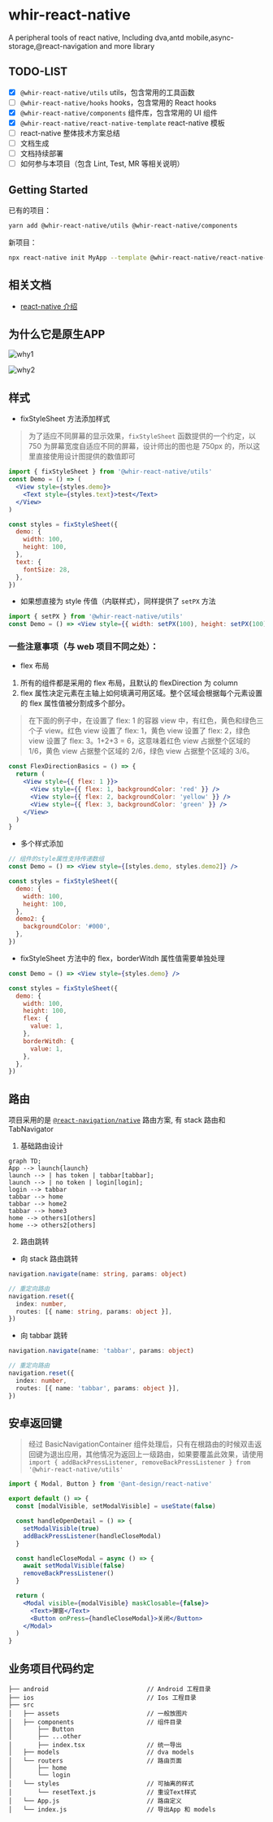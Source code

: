 # whir-react-native

A peripheral tools of react native, Including dva,antd mobile,async-storage,@react-navigation and more library

## TODO-LIST

- [x] `@whir-react-native/utils` utils，包含常用的工具函数
- [ ] `@whir-react-native/hooks` hooks，包含常用的 React hooks
- [x] `@whir-react-native/components` 组件库，包含常用的 UI 组件
- [x] `@whir-react-native/react-native-template` react-native 模板
- [ ] react-native 整体技术方案总结
- [ ] 文档生成
- [ ] 文档持续部署
- [ ] 如何参与本项目（包含 Lint, Test, MR 等相关说明）

## Getting Started

已有的项目：
```bash
yarn add @whir-react-native/utils @whir-react-native/components
```

新项目：
```bash
npx react-native init MyApp --template @whir-react-native/react-native-template
```

## 相关文档

- [react-native 介绍](./doc/react-native.md)

## 为什么它是原生APP
![why1](./doc/why1.png)

![why2](./doc/why2.png)

## 样式

- fixStyleSheet 方法添加样式

> 为了适应不同屏幕的显示效果，`fixStyleSheet` 函数提供的一个约定，以 750 为屏幕宽度自适应不同的屏幕，设计师出的图也是 750px 的，所以这里直接使用设计图提供的数值即可

```jsx
import { fixStyleSheet } from '@whir-react-native/utils'
const Demo = () => (
  <View style={styles.demo}>
    <Text style={styles.text}>test</Text>
  </View>
)

const styles = fixStyleSheet({
  demo: {
    width: 100,
    height: 100,
  },
  text: {
    fontSize: 28,
  },
})
```

- 如果想直接为 style 传值（内联样式），同样提供了 `setPX` 方法

```jsx
import { setPX } from '@whir-react-native/utils'
const Demo = () => <View style={{ width: setPX(100), height: setPX(100) }} />
```

### 一些注意事项（与 web 项目不同之处）：

- flex 布局

1. 所有的组件都是采用的 flex 布局，且默认的 flexDirection 为 column
2. flex 属性决定元素在主轴上如何填满可用区域。整个区域会根据每个元素设置的 flex 属性值被分割成多个部分。

> 在下面的例子中，在设置了 flex: 1 的容器 view 中，有红色，黄色和绿色三个子 view。红色 view 设置了 flex: 1，黄色 view 设置了 flex: 2，绿色 view 设置了 flex: 3。1+2+3 = 6，这意味着红色 view 占据整个区域的 1/6，黄色 view 占据整个区域的 2/6，绿色 view 占据整个区域的 3/6。

```jsx
const FlexDirectionBasics = () => {
  return (
    <View style={{ flex: 1 }}>
      <View style={{ flex: 1, backgroundColor: 'red' }} />
      <View style={{ flex: 2, backgroundColor: 'yellow' }} />
      <View style={{ flex: 3, backgroundColor: 'green' }} />
    </View>
  )
}
```

- 多个样式添加

```jsx
// 组件的style属性支持传递数组
const Demo = () => <View style={[styles.demo, styles.demo2]} />

const styles = fixStyleSheet({
  demo: {
    width: 100,
    height: 100,
  },
  demo2: {
    backgroundColor: '#000',
  },
})
```

- fixStyleSheet 方法中的 flex，borderWitdh 属性值需要单独处理

```jsx
const Demo = () => <View style={styles.demo} />

const styles = fixStyleSheet({
  demo: {
    width: 100,
    height: 100,
    flex: {
      value: 1,
    },
    borderWitdh: {
      value: 1,
    },
  },
})
```

## 路由

项目采用的是 [`@react-navigation/native`](https://reactnavigation.org/) 路由方案, 有 stack 路由和 TabNavigator

1. 基础路由设计

```mermaid
graph TD;
App --> launch{launch}
launch --> | has token | tabbar[tabbar];
launch --> | no token | login[login];
login --> tabbar
tabbar --> home
tabbar --> home2
tabbar --> home3
home --> others1[others]
home --> others2[others]
```

2. 路由跳转

- 向 stack 路由跳转

```ts
navigation.navigate(name: string, params: object)

// 重定向路由
navigation.reset({
  index: number,
  routes: [{ name: string, params: object }],
})
```

- 向 tabbar 跳转

```ts
navigation.navigate(name: 'tabbar', params: object)

// 重定向路由
navigation.reset({
  index: number,
  routes: [{ name: 'tabbar', params: object }],
})
```

## 安卓返回键

> 经过 BasicNavigationContainer 组件处理后，只有在根路由的时候双击返回键为退出应用，其他情况为返回上一级路由，如果要覆盖此效果，请使用 `import { addBackPressListener, removeBackPressListener } from '@whir-react-native/utils' `

```jsx
import { Modal, Button } from '@ant-design/react-native'

export default () => {
  const [modalVisible, setModalVisible] = useState(false)

  const handleOpenDetail = () => {
    setModalVisible(true)
    addBackPressListener(handleCloseModal)
  }

  const handleCloseModal = async () => {
    await setModalVisible(false)
    removeBackPressListener()
  }

  return (
    <Modal visible={modalVisible} maskClosable={false}>
      <Text>弹窗</Text>
      <Button onPress={handleCloseModal}>关闭</Button>
    </Modal>
  )
}
```


## 业务项目代码约定
```code
├── android                           // Android 工程目录
├── ios                               // Ios 工程目录
├── src
│   ├── assets                        // 一般放图片
│   ├── components                    // 组件目录
│       ├── Button
│       ├── ...other
│       ├── index.tsx                 // 统一导出
│   ├── models                        // dva models
│   └── routers                       // 路由页面
│       ├── home
│       └── login
│   └── styles                        // 可抽离的样式
│       └── resetText.js              // 重设Text样式
│   └── App.js                        // 路由定义
│   └── index.js                      // 导出App 和 models
```